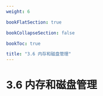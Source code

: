 ```yaml
---
weight: 6

bookFlatSection: true

bookCollapseSection: false

bookToc: true

title: "3.6 内存和磁盘管理"
---
```


# 3.6 内存和磁盘管理
